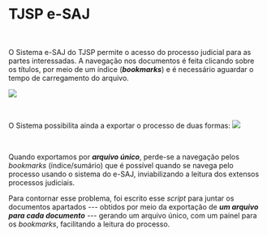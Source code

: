 # TJSP e-SAJ

<br>

O Sistema e-SAJ do TJSP permite o acesso do processo judicial para as partes interessadas. A navegação nos documentos é feita clicando sobre os títulos, por meio de um índice (***bookmarks***) e é necessário aguardar o tempo de carregamento do arquivo.

![](https://i.imgur.com/FMBKHLg.png)

<br>

O Sistema possibilita ainda a exportar o processo de duas formas:
![](https://i.imgur.com/dboJbpC.png)

<br>

Quando exportamos por ***arquivo único***, perde-se a navegação pelos *bookmarks* (índice/sumário) que é possível quando se navega pelo processo usando o sistema do e-SAJ, inviabilizando a leitura dos extensos processos judiciais.

Para contornar esse problema, foi escrito esse *script* para juntar os documentos apartados --- obtidos por meio da exportação de  ***um arquivo para cada documento*** --- gerando um arquivo único, com um painel para os *bookmarks*, facilitando a leitura do processo.
